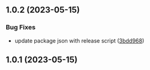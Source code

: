 

## 1.0.2 (2023-05-15)


### Bug Fixes

* update package json with release script ([3bdd968](https://github.com/godfred-nsabo/demo/commit/3bdd96801162a3be7683dec68ff13f5b1b8f0f38))

## 1.0.1 (2023-05-15)